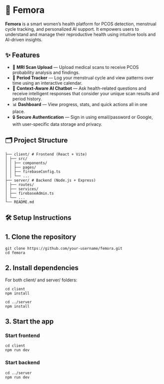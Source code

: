 # 🌸 Femora

**Femora** is a smart women’s health platform for PCOS detection, menstrual cycle tracking, and personalized AI support. It empowers users to understand and manage their reproductive health using intuitive tools and AI-driven insights.

## ✨ Features

- 📂 **MRI Scan Upload** — Upload medical scans to receive PCOS probability analysis and findings.
- 📅 **Period Tracker** — Log your menstrual cycle and view patterns over time using an interactive calendar.
- 🤖 **Context-Aware AI Chatbot** — Ask health-related questions and receive intelligent responses that consider your unique scan results and period history.
- 📊 **Dashboard** — View progress, stats, and quick actions all in one place.
- 🔒 **Secure Authentication** — Sign in using email/password or Google, with user-specific data storage and privacy.

## 🗂 Project Structure

```Femora/
├── client/ # Frontend (React + Vite)
│ ├── src/
│ │ ├── components/
│ │ ├── pages/
│ │ ├── firebaseConfig.ts
│ │ └── ...
├── server/ # Backend (Node.js + Express)
│ ├── routes/
│ ├── services/
│ ├── firebaseAdmin.ts
│ └── ...
└── README.md
```

## 🛠 Setup Instructions

## 1. Clone the repository

```
git clone https://github.com/your-username/femora.git
cd femora
```
## 2. Install dependencies
For both client/ and server/ folders:
```
cd client
npm install

cd ../server
npm install
```
## 3. Start the app

### Start frontend
```
cd client
npm run dev
```
### Start backend
```
cd ../server
npm run dev
```